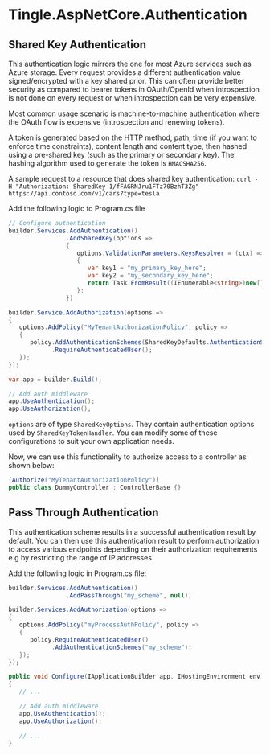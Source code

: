 # Tingle.AspNetCore.Authentication

## Shared Key Authentication

This authentication logic mirrors the one for most Azure services such as Azure storage. Every request provides a different authentication value signed/encrypted with a key shared prior.
This can often provide better security as compared to bearer tokens in OAuth/OpenId when introspection is not done on every request or when introspection can be very expensive.

Most common usage scenario is machine-to-machine authentication where the OAuth flow is expensive (introspection and renewing tokens).

A token is generated based on the HTTP method, path, time (if you want to enforce time constraints), content length and content type, then hashed using a pre-shared key (such as the primary or secondary key).
The hashing algorithm used to generate the token is `HMACSHA256`.

A sample request to a resource that does shared key authentication:
`curl -H "Authorization: SharedKey 1/fFAGRNJru1FTz70BzhT3Zg"  https://api.contoso.com/v1/cars?type=tesla`

Add the following logic to Program.cs file

```cs
// Configure authentication
builder.Services.AddAuthentication()
                .AddSharedKey(options =>
                {
                   options.ValidationParameters.KeysResolver = (ctx) =>
                   {
                      var key1 = "my_primary_key_here";
                      var key2 = "my_secondary_key_here";
                      return Task.FromResult((IEnumerable<string>)new[] { key1, key2, /* add as many keys as you wish */ });
                   };
                })

builder.Service.AddAuthorization(options =>
{
   options.AddPolicy("MyTenantAuthorizationPolicy", policy =>
   {
      policy.AddAuthenticationSchemes(SharedKeyDefaults.AuthenticationScheme)
            .RequireAuthenticatedUser();
   });
});

var app = builder.Build();

// Add auth middleware
app.UseAuthentication();
app.UseAuthorization();
```

`options` are of type `SharedKeyOptions`. They contain authentication options used by `SharedKeyTokenHandler`. You can modify some of these configurations to suit your own application needs.

Now, we can use this functionality to authorize access to a controller as shown below:

```cs
[Authorize("MyTenantAuthorizationPolicy")]
public class DummyController : ControllerBase {}
```

## Pass Through Authentication

This authentication scheme results in a successful authentication result by default. You can then use this authentication result to perform authorization to access various endpoints depending on their authorization requirements e.g by restricting the range of IP addresses.

Add the following logic in Program.cs file:

```cs
builder.Services.AddAuthentication()
                .AddPassThrough("my_scheme", null);

builder.Services.AddAuthorization(options =>
{
   options.AddPolicy("myProcessAuthPolicy", policy =>
   {
      policy.RequireAuthenticatedUser()
            .AddAuthenticationSchemes("my_scheme");
   });
});

public void Configure(IApplicationBuilder app, IHostingEnvironment env)
{
   // ...

   // Add auth middleware
   app.UseAuthentication();
   app.UseAuthorization();

   // ...
}
```
